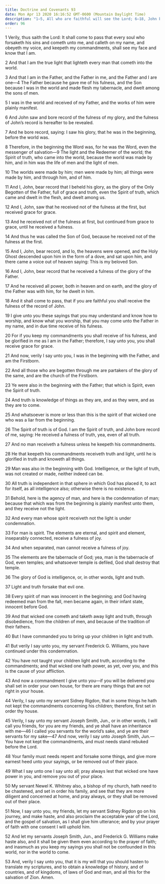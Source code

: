 ```yaml
---
title: Doctrine and Covenants 93
date: Mon Apr 13 2020 16:16:52 GMT-0600 (Mountain Daylight Time)
description: "1–5, All who are faithful will see the Lord; 6–18, John bore record that the Son of God went from grace to grace until He received a fulness of the glory of the Father; 19–20, Faithful men, going from grace to grace, will also receive of His fulness; 21–22, Those who are begotten through Christ are the Church of the Firstborn; 23–28, Christ received a fulness of all truth, and man by obedience may do likewise; 29–32, Man was in the beginning with God; 33–35, The elements are eternal, and man may receive a fulness of joy in the Resurrection; 36–37, The glory of God is intelligence; 38–40, Children are innocent before God because of the redemption of Christ; 41–53, The leading brethren are commanded to set their families in order."
order: 96
---
```


1 Verily, thus saith the Lord: It shall come to pass that every soul who forsaketh his sins and cometh unto me, and calleth on my name, and obeyeth my voice, and keepeth my commandments, shall see my face and know that I am.

2 And that I am the true light that lighteth every man that cometh into the world.

3 And that I am in the Father, and the Father in me, and the Father and I are one—4 The Father because he gave me of his fulness, and the Son because I was in the world and made flesh my tabernacle, and dwelt among the sons of men.

5 I was in the world and received of my Father, and the works of him were plainly manifest.

6 And John saw and bore record of the fulness of my glory, and the fulness of John’s record is hereafter to be revealed.

7 And he bore record, saying: I saw his glory, that he was in the beginning, before the world was.

8 Therefore, in the beginning the Word was, for he was the Word, even the messenger of salvation—9 The light and the Redeemer of the world; the Spirit of truth, who came into the world, because the world was made by him, and in him was the life of men and the light of men.

10 The worlds were made by him; men were made by him; all things were made by him, and through him, and of him.

11 And I, John, bear record that I beheld his glory, as the glory of the Only Begotten of the Father, full of grace and truth, even the Spirit of truth, which came and dwelt in the flesh, and dwelt among us.

12 And I, John, saw that he received not of the fulness at the first, but received grace for grace.

13 And he received not of the fulness at first, but continued from grace to grace, until he received a fulness.

14 And thus he was called the Son of God, because he received not of the fulness at the first.

15 And I, John, bear record, and lo, the heavens were opened, and the Holy Ghost descended upon him in the form of a dove, and sat upon him, and there came a voice out of heaven saying: This is my beloved Son.

16 And I, John, bear record that he received a fulness of the glory of the Father.

17 And he received all power, both in heaven and on earth, and the glory of the Father was with him, for he dwelt in him.

18 And it shall come to pass, that if you are faithful you shall receive the fulness of the record of John.

19 I give unto you these sayings that you may understand and know how to worship, and know what you worship, that you may come unto the Father in my name, and in due time receive of his fulness.

20 For if you keep my commandments you shall receive of his fulness, and be glorified in me as I am in the Father; therefore, I say unto you, you shall receive grace for grace.

21 And now, verily I say unto you, I was in the beginning with the Father, and am the Firstborn.

22 And all those who are begotten through me are partakers of the glory of the same, and are the church of the Firstborn.

23 Ye were also in the beginning with the Father; that which is Spirit, even the Spirit of truth.

24 And truth is knowledge of things as they are, and as they were, and as they are to come.

25 And whatsoever is more or less than this is the spirit of that wicked one who was a liar from the beginning.

26 The Spirit of truth is of God. I am the Spirit of truth, and John bore record of me, saying: He received a fulness of truth, yea, even of all truth.

27 And no man receiveth a fulness unless he keepeth his commandments.

28 He that keepeth his commandments receiveth truth and light, until he is glorified in truth and knoweth all things.

29 Man was also in the beginning with God. Intelligence, or the light of truth, was not created or made, neither indeed can be.

30 All truth is independent in that sphere in which God has placed it, to act for itself, as all intelligence also; otherwise there is no existence.

31 Behold, here is the agency of man, and here is the condemnation of man; because that which was from the beginning is plainly manifest unto them, and they receive not the light.

32 And every man whose spirit receiveth not the light is under condemnation.

33 For man is spirit. The elements are eternal, and spirit and element, inseparably connected, receive a fulness of joy.

34 And when separated, man cannot receive a fulness of joy.

35 The elements are the tabernacle of God; yea, man is the tabernacle of God, even temples; and whatsoever temple is defiled, God shall destroy that temple.

36 The glory of God is intelligence, or, in other words, light and truth.

37 Light and truth forsake that evil one.

38 Every spirit of man was innocent in the beginning; and God having redeemed man from the fall, men became again, in their infant state, innocent before God.

39 And that wicked one cometh and taketh away light and truth, through disobedience, from the children of men, and because of the tradition of their fathers.

40 But I have commanded you to bring up your children in light and truth.

41 But verily I say unto you, my servant Frederick G. Williams, you have continued under this condemnation.

42 You have not taught your children light and truth, according to the commandments; and that wicked one hath power, as yet, over you, and this is the cause of your affliction.

43 And now a commandment I give unto you—if you will be delivered you shall set in order your own house, for there are many things that are not right in your house.

44 Verily, I say unto my servant Sidney Rigdon, that in some things he hath not kept the commandments concerning his children; therefore, first set in order thy house.

45 Verily, I say unto my servant Joseph Smith, Jun., or in other words, I will call you friends, for you are my friends, and ye shall have an inheritance with me—46 I called you servants for the world’s sake, and ye are their servants for my sake—47 And now, verily I say unto Joseph Smith, Jun.—You have not kept the commandments, and must needs stand rebuked before the Lord.

48 Your family must needs repent and forsake some things, and give more earnest heed unto your sayings, or be removed out of their place.

49 What I say unto one I say unto all; pray always lest that wicked one have power in you, and remove you out of your place.

50 My servant Newel K. Whitney also, a bishop of my church, hath need to be chastened, and set in order his family, and see that they are more diligent and concerned at home, and pray always, or they shall be removed out of their place.

51 Now, I say unto you, my friends, let my servant Sidney Rigdon go on his journey, and make haste, and also proclaim the acceptable year of the Lord, and the gospel of salvation, as I shall give him utterance; and by your prayer of faith with one consent I will uphold him.

52 And let my servants Joseph Smith, Jun., and Frederick G. Williams make haste also, and it shall be given them even according to the prayer of faith; and inasmuch as you keep my sayings you shall not be confounded in this world, nor in the world to come.

53 And, verily I say unto you, that it is my will that you should hasten to translate my scriptures, and to obtain a knowledge of history, and of countries, and of kingdoms, of laws of God and man, and all this for the salvation of Zion. Amen.
